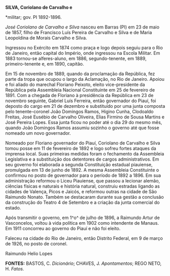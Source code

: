**SILVA, Coriolano de Carvalho e**

\*militar; gov. PI 1892-1896.

*José Coriolano de Carvalho e Silva* nasceu em Barras (PI) em 23 de maio
de 1857, filho de Francisco Luís Pereira de Carvalho e Silva e de Maria
Leopoldina de Morais Carvalho e Silva.

Ingressou no Exército em 1874 como praça e logo depois seguiu para o Rio
de Janeiro, então capital do Império, onde ingressou na Escola Militar.
Em 1883 tornou-se alferes-aluno, em 1886, segundo-tenente, em 1889,
primeiro-tenente e, em 1890, capitão.

Em 15 de novembro de 1889, quando da proclamação da República, fez parte
da tropa que ocupou o largo da Aclamação, no Rio de Janeiro. Apoiou e
foi aliado do marechal Floriano Peixoto, eleito vice-presidente da
República pela Assembleia Nacional Constituinte em 25 de fevereiro de
1891. Com a chegada de Floriano à presidência da República em 23 de
novembro seguinte, Gabriel Luís Ferreira, então governador do Piauí, foi
deposto do cargo em 21 de dezembro e substituído por uma junta composta
pelo tenente-coronel João Domingos Ramos, Higino Cunha, Clodoaldo
Freitas, José Eusébio de Carvalho Oliveira, Elias Firmino de Sousa
Martins e José Pereira Lopes. Essa junta ficou no poder até o dia 29 do
mesmo mês, quando João Domingos Ramos assumiu sozinho o governo até que
fosse nomeado um novo governador.

Nomeado por Floriano governador do Piauí, Coriolano de Carvalho e Silva
tomou posse em 11 de fevereiro de 1892 e logo sofreu fortes ataques da
imprensa local. Suas primeiras medidas foram o fechamento da Assembleia
Legislativa e a substituição dos detentores de cargos administrativos.
Em seu governo foi elaborada a segunda Constituição estadual piauiense,
promulgada em 13 de junho de 1892. A mesma Assembleia Constituinte o
confirmou no posto de governador para o período de 1892 a 1896. Em sua
administração reformou o Liceu Piauiense, que passou a lecionar alemão,
ciências físicas e naturais e história natural, construiu estradas
ligando as cidades de Valença, Picos e Jaicós, e reformou outras na
cidade de São Raimundo Nonato. Também se destacaram durante sua gestão a
conclusão da construção do Teatro 4 de Setembro e a criação da junta
comercial do estado.

Após transmitir o governo, em 1^o^ de julho de 1896, a Raimundo Artur de
Vasconcelos, voltou à vida política em 1902 como intendente de Manaus.
Em 1911 concorreu ao governo do Piauí e não foi eleito.

Faleceu na cidade do Rio de Janeiro, então Distrito Federal, em 9 de
março de 1926, no posto de coronel.

Raimundo Helio Lopes

**FONTES:** BASTOS, C. *Dicionário*; CHAVES, J. *Apontamentos*; REGO
NETO, H. *Fatos.*
